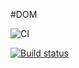 #DOM

![CI](https://github.com/natalia-smyslova/DOM2.0/actions/workflows/web.yml/badge.svg)

[![Build status](https://ci.appveyor.com/api/projects/status/v2posyofwjvnjysg/branch/main?svg=true)](https://ci.appveyor.com/project/natalia-smyslova/dom2-0/branch/main)

